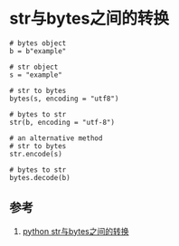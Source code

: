 # str与bytes之间的转换

```python3
# bytes object
b = b"example"

# str object
s = "example"

# str to bytes
bytes(s, encoding = "utf8")

# bytes to str
str(b, encoding = "utf-8")

# an alternative method
# str to bytes
str.encode(s)

# bytes to str
bytes.decode(b)
```

## 参考

1. [python str与bytes之间的转换](https://blog.csdn.net/yatere/article/details/6606316)
